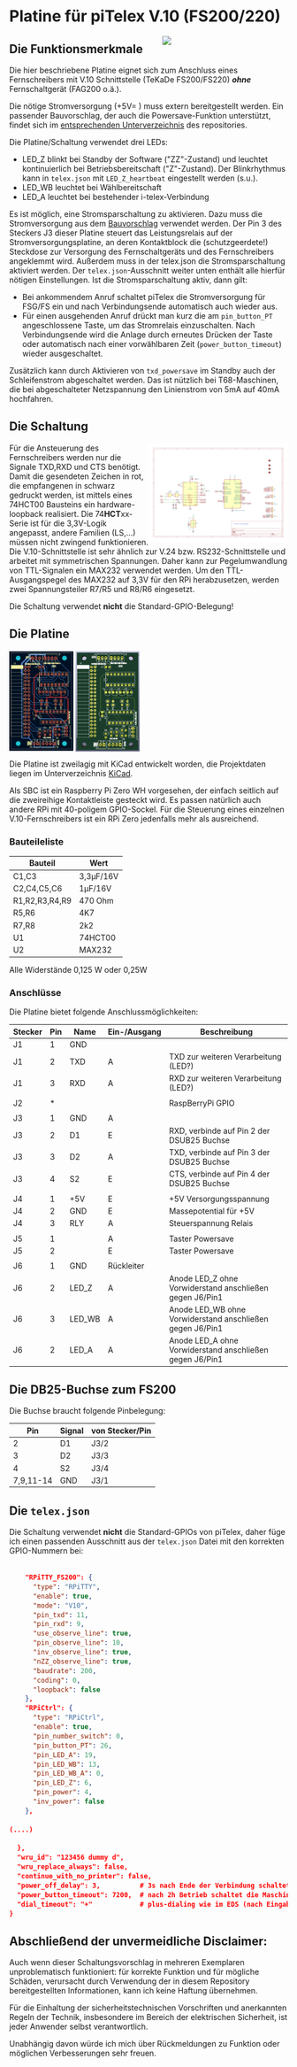 # Platine für piTelex V.10 (FS200/220)


<img src="img/V10-3.1-bestückt-1.jpg" width="45%" align=right>

## Die Funktionsmerkmale
Die hier beschriebene Platine eignet sich zum Anschluss eines Fernschreibers mit V.10 Schnittstelle (TeKaDe FS200/FS220) ***ohne*** Fernschaltgerät (FAG200 o.ä.). 

Die nötige Stromversorgung (+5V= ) muss extern bereitgestellt werden. Ein passender Bauvorschlag, der auch die Powersave-Funktion unterstützt, findet sich im [entsprechenden Unterverzeichnis](https://github.com/rwobrecht/piTelex-contrib/blob/main/V.10-3-Powersupply) des repositories.

Die Platine/Schaltung verwendet drei LEDs:
* LED_Z blinkt bei Standby der Software ("ZZ"-Zustand) und leuchtet kontinuierlich bei Betriebsbereitschaft ("Z"-Zustand). Der Blinkrhythmus kann in `telex.json` mit `LED_Z_heartbeat` eingestellt werden (s.u.).
* LED_WB leuchtet bei Wählbereitschaft
* LED_A leuchtet bei bestehender i-telex-Verbindung

Es ist möglich, eine Stromsparschaltung zu aktivieren. Dazu muss die Stromversorgung aus dem [Bauvorschlag](https://github.com/rwobrecht/piTelex-contrib/blob/main/V10-3-Powersupply) verwendet werden. Der Pin 3 des Steckers J3 dieser Platine steuert das Leistungsrelais auf der Stromversorgungsplatine, an deren Kontaktblock die (schutzgeerdete!) Steckdose zur Versorgung des Fernschaltgeräts und des Fernschreibers angeklemmt wird. Außerdem muss in der telex.json die Stromsparschaltung aktiviert werden. Der `telex.json`-Ausschnitt weiter unten enthält alle hierfür nötigen Einstellungen. Ist die Stromsparschaltung aktiv, dann gilt:

* Bei ankommendem Anruf schaltet piTelex die Stromversorgung für FSG/FS ein und nach Verbindungsende automatisch auch wieder aus.
* Für einen ausgehenden Anruf drückt man kurz die am `pin_button_PT` angeschlossene Taste, um das Stromrelais einzuschalten. Nach Verbindungsende wird die Anlage durch erneutes Drücken der Taste oder automatisch nach einer vorwählbaren Zeit (`power_button_timeout`) wieder ausgeschaltet.

Zusätzlich kann durch Aktivieren von `txd_powersave` im Standby auch der Schleifenstrom abgeschaltet werden. Das ist nützlich bei T68-Maschinen, die bei abgeschalteter Netzspannung den Linienstrom von 5mA auf 40mA hochfahren.

## Die Schaltung

<img src="img/piTelex-V10-3.1.sch.png" width="50%" align=right>

Für die Ansteuerung des Fernschreibers werden nur die Signale TXD,RXD und CTS benötigt. Damit die gesendeten Zeichen in rot, die empfangenen in schwarz gedruckt werden, ist mittels eines 74HCT00 Bausteins ein hardware-loopback realisiert. Die 74**HCT**xx-Serie ist für die 3,3V-Logik angepasst, andere Familien (LS,...) müssen nicht zwingend funktionieren. Die V.10-Schnittstelle ist sehr ähnlich zur V.24 bzw. RS232-Schnittstelle und arbeitet mit symmetrischen Spannungen. Daher kann zur Pegelumwandlung von TTL-Signalen ein MAX232 verwendet werden.
Um den TTL-Ausgangspegel des MAX232 auf 3,3V für den RPi herabzusetzen, werden zwei Spannungsteiler R7/R5 und R8/R6 eingesetzt.

Die Schaltung verwendet **nicht** die Standard-GPIO-Belegung! 

## Die Platine
<img src="img/V10-3.1-silk.png" width="23%" align=middle>
<img src="img/V10-3.1-front.png" width="23%" align=middle>

Die Platine ist zweilagig mit KiCad entwickelt worden, die Projektdaten liegen im Unterverzeichnis [KiCad](KiCad).

Als SBC ist ein Raspberry Pi Zero WH vorgesehen, der einfach seitlich auf die zweireihige Kontaktleiste gesteckt wird. Es passen natürlich auch andere RPi mit 40-poligem GPIO-Sockel.
Für die Steuerung eines einzelnen V.10-Fernschreibers ist ein  RPi Zero jedenfalls mehr als ausreichend.



### Bauteileliste

Bauteil|Wert|
|-|-|
|C1,C3|3,3µF/16V|
|C2,C4,C5,C6| 1µF/16V|
|R1,R2,R3,R4,R9|470 Ohm|
|R5,R6|4K7|
|R7,R8|2k2|
|U1|74HCT00|
|U2|MAX232|

Alle Widerstände 0,125 W oder 0,25W

### Anschlüsse

Die Platine bietet folgende Anschlussmöglichkeiten:

|Stecker|Pin|Name|Ein-/Ausgang|Beschreibung|
|-------|---|----|------------|---------------------------|
|J1     |1  |GND |            ||
|J1     |2  |TXD |A           | TXD zur weiteren Verarbeitung (LED?)|
|J1     |3  |RXD |A           | RXD zur weiteren Verarbeitung (LED?)|
|||||
|J2     |*  |    |            | RaspBerryPi GPIO|
|||||
|J3     |1  |GND |A           ||
|J3     |2  |D1  |E           |RXD, verbinde auf Pin 2 der DSUB25 Buchse|
|J3     |3  |D2  |A           |TXD, verbinde auf Pin 3 der DSUB25 Buchse|
|J3     |4  |S2  |E           |CTS, verbinde auf Pin 4 der DSUB25 Buchse|
|||||
|J4     |1  |+5V |E           |+5V Versorgungsspannung    |
|J4     |2  |GND |E           | Massepotential für +5V |
|J4     |3  |RLY |A           | Steuerspannung Relais| 
|||||
|J5     |1  |    |A           |Taster Powersave|
|J5     |2  |    |E           |Taster Powersave|
|||||
|J6     |1  |GND| Rückleiter |
|J6     |2  | LED_Z|A        | Anode LED_Z ohne Vorwiderstand anschließen gegen J6/Pin1|
|J6     |3  | LED_WB|A       | Anode LED_WB ohne Vorwiderstand anschließen gegen J6/Pin1|
|J6     |2  | LED_A|A        | Anode LED_A ohne Vorwiderstand anschließen gegen J6/Pin1|

## Die DB25-Buchse zum FS200
Die Buchse braucht folgende Pinbelegung:

|Pin|Signal|von Stecker/Pin|
|-|-|-|
|2|D1|J3/2|
|3|D2|J3/3|
|4|S2|J3/4|
|7,9,11-14|GND|J3/1|

## Die `telex.json`

Die Schaltung verwendet **nicht** die Standard-GPIOs von piTelex, daher füge ich einen passenden Ausschnitt aus der `telex.json` Datei mit den korrekten GPIO-Nummern bei:

```JSON

    "RPiTTY_FS200": {
      "type": "RPiTTY",
      "enable": true,
      "mode": "V10",
      "pin_txd": 11,
      "pin_rxd": 9,
      "use_observe_line": true,
      "pin_observe_line": 10,
      "inv_observe_line": true,
      "nZZ_observe_line": true,
      "baudrate": 200,
      "coding": 0,
      "loopback": false
    },
    "RPiCtrl": {
      "type": "RPiCtrl",
      "enable": true,
      "pin_number_switch": 0,
      "pin_button_PT": 26,
      "pin_LED_A": 19,
      "pin_LED_WB": 13,
      "pin_LED_WB_A": 0,
      "pin_LED_Z": 6,
      "pin_power": 4,
      "inv_power": false
    },
    
(....)  
  
  },
  "wru_id": "123456 dummy d",
  "wru_replace_always": false,
  "continue_with_no_printer": false,
  "power_off_delay": 3,          # 3s nach Ende der Verbindung schaltet die Maschine ab
  "power_button_timeout": 7200,  # nach 2h Betrieb schaltet die Maschine immer ab
  "dial_timeout": "+"            # plus-dialing wie im EDS (nach Eingabe der Ziffern muss  "+" eingegeben werden zum Starten der Wahl )
}

```


## Abschließend der unvermeidliche Disclaimer:
Auch wenn dieser Schaltungsvorschlag in mehreren Exemplaren unproblematisch funktioniert: für korrekte Funktion und für mögliche Schäden, verursacht durch Verwendung der in diesem Repository bereitgestellten Informationen, kann ich keine Haftung übernehmen. 

Für die Einhaltung der sicherheitstechnischen Vorschriften und anerkannten Regeln der Technik, insbesondere im Bereich der elektrischen Sicherheit, ist jeder Anwender selbst verantwortlich.

Unabhängig davon würde ich mich über Rückmeldungen zu Funktion oder möglichen Verbesserungen sehr freuen.
